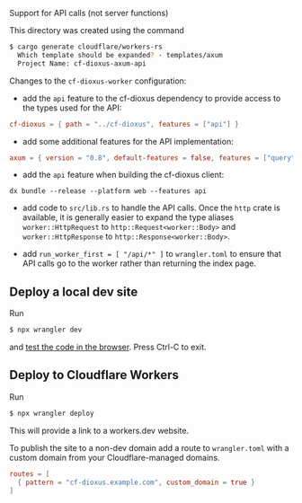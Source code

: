 Support for API calls (not server functions)

This directory was created using the command
```sh
$ cargo generate cloudflare/workers-rs
  Which template should be expanded? · templates/axum
  Project Name: cf-dioxus-axum-api
```

Changes to the `cf-dioxus-worker` configuration:

- add the `api` feature to the cf-dioxus dependency to provide access to the types used for the API:
```toml
cf-dioxus = { path = "../cf-dioxus", features = ["api"] }
```

- add some additional features for the API implementation:
```toml
axum = { version = "0.8", default-features = false, features = ["query", "json"]}
```

- add the `api` feature when building the cf-dioxus client:
```
dx bundle --release --platform web --features api
```

- add code to `src/lib.rs` to handle the API calls. Once the `http` crate is available, it is
generally easier to expand the type aliases `worker::HttpRequest` to `http::Request<worker::Body>`
and `worker::HttpResponse` to `http::Response<worker::Body>`.

- add `run_worker_first = [ "/api/*" ]` to `wrangler.toml` to ensure that API calls go to the worker
rather than returning the index page.

## Deploy a local dev site

Run
```sh
$ npx wrangler dev
```
and [test the code in the browser](http://localhost:8787/). Press Ctrl-C to exit.

## Deploy to Cloudflare Workers

Run
```sh
$ npx wrangler deploy
```

This will provide a link to a workers.dev website.

To publish the site to a non-dev domain add a route to `wrangler.toml` with a
custom domain from your Cloudflare-managed domains.
```toml
routes = [
  { pattern = "cf-dioxus.example.com", custom_domain = true }
]
```

